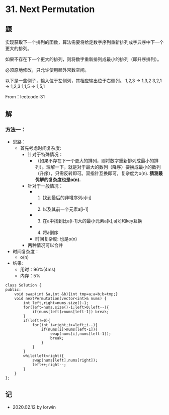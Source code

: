 # 31. Next Permutation

## 题

实现获取下一个排列的函数，算法需要将给定数字序列重新排列成字典序中下一个更大的排列。

如果不存在下一个更大的排列，则将数字重新排列成最小的排列（即升序排列）。

必须原地修改，只允许使用额外常数空间。

以下是一些例子，输入位于左侧列，其相应输出位于右侧列。
1,2,3 → 1,3,2
3,2,1 → 1,2,3
1,1,5 → 1,5,1

From：leetcode-31

## 解

### 方法一：
- 思路：
  - 首先考虑时间复杂度:
    - 针对于特殊情况：
      - （如果不存在下一个更大的排列，则将数字重新排列成最小的排列）。理解一下，就是对于最大的数列（降序）要换成最小的数列（升序），只需反转即可。双指针互换即可，复杂度为o(n). **猜测最优解的复杂度也是o(n).**
    - 针对于一般情况：
      - 1. 找到最后的非增序列a[i:j]
      - 2. 以及其前一个元素a[i-1]
      - 3. 在a中找到比a[i-1]大的最小元素a[k],a[k]和key互换
      - 4. 将a倒序
      - 时间复杂度: 也是o(n)
    - 两种情况可以合并
- 时间复杂度：
  - o(n)
- 结果:
  - 用时：96%(4ms)
  - 内存：5%
```
class Solution {
public:
    void swap(int &a,int &b){int tmp=a;a=b;b=tmp;}
    void nextPermutation(vector<int>& nums) {
        int left,right=nums.size()-1;
        for(left=nums.size()-1;left>0;left--){
            if(nums[left]>nums[left-1]) break;
        }
        if(left!=0){
            for(int i=right;i>=left;i--){
                if(nums[i]>nums[left-1]){
                    swap(nums[i],nums[left-1]);
                    break;
                }
            }
        }
        while(left<right){
            swap(nums[left],nums[right]);
            left++;right--;
        }
    }
};
```

## 记

- 2020.02.12 by lorwin